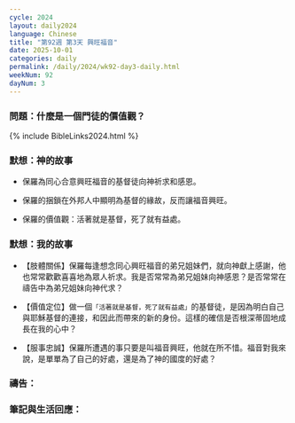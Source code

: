 ```yaml
---
cycle: 2024
layout: daily2024
language: Chinese
title: "第92週 第3天 興旺福音"
date: 2025-10-01
categories: daily
permalink: /daily/2024/wk92-day3-daily.html
weekNum: 92
dayNum: 3
---
```


### 問題：什麼是一個門徒的價值觀？

{% include BibleLinks2024.html %}

### 默想：神的故事 
+ 保羅為同心合意興旺福音的基督徒向神祈求和感恩。

+ 保羅的捆鎖在外邦人中顯明為基督的緣故，反而讓福音興旺。

+ 保羅的價值觀：活著就是基督，死了就有益處。

### 默想：我的故事
+ 【肢體關係】保羅每逢想念同心興旺福音的弟兄姐妹們，就向神獻上感謝，他也常常歡歡喜喜地為眾人祈求。我是否常常為弟兄姐妹向神感恩？是否常常在禱告中為弟兄姐妹向神代求？

+ 【價值定位】做一個`「活著就是基督，死了就有益處」`的基督徒，是因為明白自己與耶穌基督的連接，和因此而帶來的新的身份。這樣的確信是否根深蒂固地成長在我的心中？

+ 【服事忠誠】保羅所遭遇的事只要是叫福音興旺，他就在所不惜。福音對我來說，是單單為了自己的好處，還是為了神的國度的好處？

### 禱告：

### 筆記與生活回應：
